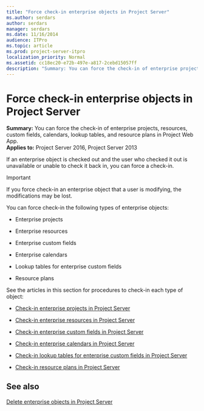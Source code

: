 ```yaml
---
title: "Force check-in enterprise objects in Project Server"
ms.author: serdars
author: serdars
manager: serdars
ms.date: 11/16/2014
audience: ITPro
ms.topic: article
ms.prod: project-server-itpro
localization_priority: Normal
ms.assetid: cc18ec20-e72b-497e-a817-2cebd15057ff
description: "Summary: You can force the check-in of enterprise projects, resources, custom fields, calendars, lookup tables, and resource plans in Project Web App."
---
```


# Force check-in enterprise objects in Project Server
 
 **Summary:** You can force the check-in of enterprise projects, resources, custom fields, calendars, lookup tables, and resource plans in Project Web App.<br/>
**Applies to:** Project Server 2016, Project Server 2013
  
If an enterprise object is checked out and the user who checked it out is unavailable or unable to check it back in, you can force a check-in.
  
> [!IMPORTANT]
> If you force check-in an enterprise object that a user is modifying, the modifications may be lost. 
  
You can force check-in the following types of enterprise objects:
  
- Enterprise projects
    
- Enterprise resources
    
- Enterprise custom fields
    
- Enterprise calendars
    
- Lookup tables for enterprise custom fields
    
- Resource plans
    
See the articles in this section for procedures to check-in each type of object:
  
- [Check-in enterprise projects in Project Server](check-in-enterprise-projects-in-project-server.md)
    
- [Check-in enterprise resources in Project Server](check-in-enterprise-resources-in-project-server.md)
    
- [Check-in enterprise custom fields in Project Server](check-in-enterprise-custom-fields-in-project-server.md)
    
- [Check-in enterprise calendars in Project Server](check-in-enterprise-calendars-in-project-server.md)
    
- [Check-in lookup tables for enterprise custom fields in Project Server](check-in-lookup-tables-for-enterprise-custom-fields-in-project-server.md)
    
- [Check-in resource plans in Project Server](check-in-resource-plans-in-project-server.md)
    
## See also

#### 

[Delete enterprise objects in Project Server](delete-enterprise-objects-in-project-server.md)

